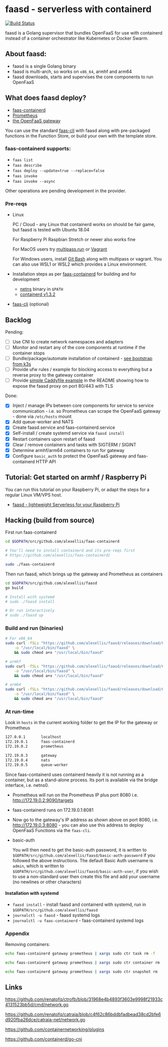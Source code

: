 # faasd - serverless with containerd

[![Build Status](https://travis-ci.com/alexellis/faasd.svg?branch=master)](https://travis-ci.com/alexellis/faasd)

faasd is a Golang supervisor that bundles OpenFaaS for use with containerd instead of a container orchestrator like Kubernetes or Docker Swarm.

## About faasd:

* faasd is a single Golang binary
* faasd is multi-arch, so works on `x86_64`, armhf and arm64
* faasd downloads, starts and supervises the core components to run OpenFaaS

## What does faasd deploy?

* [faas-containerd](https://github.com/alexellis/faas-containerd/)
* [Prometheus](https://github.com/prometheus/prometheus)
* [the OpenFaaS gateway](https://github.com/openfaas/faas/tree/master/gateway)

You can use the standard [faas-cli](https://github.com/openfaas/faas-cli) with faasd along with pre-packaged functions in the Function Store, or build your own with the template store.

### faas-containerd supports:

* `faas list`
* `faas describe` 
* `faas deploy --update=true --replace=false`
* `faas invoke`
* `faas invoke --async`

Other operations are pending development in the provider.

### Pre-reqs

* Linux

    PC / Cloud - any Linux that containerd works on should be fair game, but faasd is tested with Ubuntu 18.04

    For Raspberry Pi Raspbian Stretch or newer also works fine

    For MacOS users try [multipass.run](https://multipass.run) or [Vagrant](https://www.vagrantup.com/)

    For Windows users, install [Git Bash](https://git-scm.com/downloads) along with multipass or vagrant. You can also use WSL1 or WSL2 which provides a Linux environment.

* Installation steps as per [faas-containerd](https://github.com/alexellis/faas-containerd) for building and for development
    * [netns](https://github.com/genuinetools/netns/releases) binary in `$PATH`
    * [containerd v1.3.2](https://github.com/containerd/containerd)

* [faas-cli](https://github.com/openfaas/faas-cli) (optional)

## Backlog

Pending:

* [ ] Use CNI to create network namespaces and adapters
* [ ] Monitor and restart any of the core components at runtime if the container stops
* [ ] Bundle/package/automate installation of containerd - [see bootstrap from k3s](https://github.com/rancher/k3s)
* [ ] Provide ufw rules / example for blocking access to everything but a reverse proxy to the gateway container
* [ ] Provide [simple Caddyfile example](https://blog.alexellis.io/https-inlets-local-endpoints/) in the README showing how to expose the faasd proxy on port 80/443 with TLS

Done:

* [x] Inject / manage IPs between core components for service to service communication - i.e. so Prometheus can scrape the OpenFaaS gateway - done via `/etc/hosts` mount
* [x] Add queue-worker and NATS
* [x] Create faasd.service and faas-containerd.service
* [x] Self-install / create systemd service via `faasd install`
* [x] Restart containers upon restart of faasd
* [x] Clear / remove containers and tasks with SIGTERM / SIGINT
* [x] Determine armhf/arm64 containers to run for gateway
* [x] Configure `basic_auth` to protect the OpenFaaS gateway and faas-containerd HTTP API

## Tutorial: Get started on armhf / Raspberry Pi

You can run this tutorial on your Raspberry Pi, or adapt the steps for a regular Linux VM/VPS host.

* [faasd - lightweight Serverless for your Raspberry Pi](https://blog.alexellis.io/faasd-for-lightweight-serverless/)

## Hacking (build from source)

First run faas-containerd

```sh
cd $GOPATH/src/github.com/alexellis/faas-containerd

# You'll need to install containerd and its pre-reqs first
# https://github.com/alexellis/faas-containerd/

sudo ./faas-containerd
```

Then run faasd, which brings up the gateway and Prometheus as containers

```sh
cd $GOPATH/src/github.com/alexellis/faasd
go build

# Install with systemd
# sudo ./faasd install

# Or run interactively
# sudo ./faasd up
```

### Build and run (binaries)

```sh
# For x86_64
sudo curl -fSLs "https://github.com/alexellis/faasd/releases/download/0.4.2/faasd" \
    -o "/usr/local/bin/faasd" \
    && sudo chmod a+x "/usr/local/bin/faasd"

# armhf
sudo curl -fSLs "https://github.com/alexellis/faasd/releases/download/0.4.2/faasd-armhf" \
    -o "/usr/local/bin/faasd" \
    && sudo chmod a+x "/usr/local/bin/faasd"

# arm64
sudo curl -fSLs "https://github.com/alexellis/faasd/releases/download/0.4.2/faasd-arm64" \
    -o "/usr/local/bin/faasd" \
    && sudo chmod a+x "/usr/local/bin/faasd"
```

### At run-time

Look in `hosts` in the current working folder to get the IP for the gateway or Prometheus

```sh
127.0.0.1       localhost
172.19.0.1      faas-containerd
172.19.0.2      prometheus

172.19.0.3      gateway
172.19.0.4      nats
172.19.0.5      queue-worker
```

Since faas-containerd uses containerd heavily it is not running as a container, but as a stand-alone process. Its port is available via the bridge interface, i.e. netns0.

* Prometheus will run on the Prometheus IP plus port 8080 i.e. http://172.19.0.2:9090/targets

* faas-containerd runs on 172.19.0.1:8081

* Now go to the gateway's IP address as shown above on port 8080, i.e. http://172.19.0.3:8080 - you can also use this address to deploy OpenFaaS Functions via the `faas-cli`. 

* basic-auth

    You will then need to get the basic-auth password, it is written to `$GOPATH/src/github.com/alexellis/faasd/basic-auth-password` if you followed the above instructions.
The default Basic Auth username is `admin`, which is written to `$GOPATH/src/github.com/alexellis/faasd/basic-auth-user`, if you wish to use a non-standard user then create this file and add your username (no newlines or other characters) 

#### Installation with systemd

* `faasd install` - install faasd and containerd with systemd, run in `$GOPATH/src/github.com/alexellis/faasd`
* `journalctl -u faasd` - faasd systemd logs
* `journalctl -u faas-containerd` - faas-containerd systemd logs

### Appendix

Removing containers:

```sh
echo faas-containerd gateway prometheus | xargs sudo ctr task rm -f

echo faas-containerd gateway prometheus | xargs sudo ctr container rm

echo faas-containerd gateway prometheus | xargs sudo ctr snapshot rm
```

## Links

https://github.com/renatofq/ctrofb/blob/31968e4b4893f3603e9998f21933c4131523bb5d/cmd/network.go

https://github.com/renatofq/catraia/blob/c4f62c86bddbfadbead38cd2bfe6d920fba26dce/catraia-net/network.go

https://github.com/containernetworking/plugins

https://github.com/containerd/go-cni

